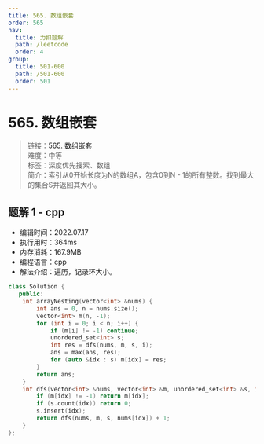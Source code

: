 ```yaml
---
title: 565. 数组嵌套
order: 565
nav:
  title: 力扣题解
  path: /leetcode
  order: 4
group:
  title: 501-600
  path: /501-600
  order: 501
---
```


# 565. 数组嵌套
    
> 链接：[565. 数组嵌套](https://leetcode.cn/problems/array-nesting/)  
> 难度：中等  
> 标签：深度优先搜索、数组  
> 简介：索引从0开始长度为N的数组A，包含0到N - 1的所有整数。找到最大的集合S并返回其大小。
      
## 题解 1 - cpp
- 编辑时间：2022.07.17
- 执行用时：364ms
- 内存消耗：167.9MB
- 编程语言：cpp
- 解法介绍：遍历，记录环大小。
```cpp
class Solution {
   public:
    int arrayNesting(vector<int> &nums) {
        int ans = 0, n = nums.size();
        vector<int> m(n, -1);
        for (int i = 0; i < n; i++) {
            if (m[i] != -1) continue;
            unordered_set<int> s;
            int res = dfs(nums, m, s, i);
            ans = max(ans, res);
            for (auto &idx : s) m[idx] = res;
        }
        return ans;
    }
    int dfs(vector<int> &nums, vector<int> &m, unordered_set<int> &s, int idx) {
        if (m[idx] != -1) return m[idx];
        if (s.count(idx)) return 0;
        s.insert(idx);
        return dfs(nums, m, s, nums[idx]) + 1;
    }
};
```
